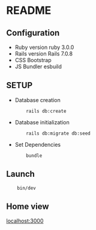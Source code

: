 # README

## Configuration

* Ruby version
	ruby 3.0.0
* Rails version
	Rails 7.0.8
* CSS
	Bootstrap
* JS Bundler
	esbuild

## SETUP

* Database creation
	```
		rails db:create
	```

* Database initialization
	```
		rails db:migrate db:seed
	```
* Set Dependencies
	```
		bundle
	```

##  Launch
```
	bin/dev
```

## Home view
[localhost:3000](http://localhost:3000)

